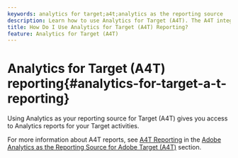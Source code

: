 ```yaml
---
keywords: analytics for target;a4t;analytics as the reporting source
description: Learn how to use Analytics for Target (A4T). The A4T integration gives you access to robust Adobe Analytics reports for your Adobe Target activities.
title: How Do I Use Analytics for Target (A4T) Reporting?
feature: Analytics for Target (A4T)
---
```


# Analytics for Target (A4T) reporting{#analytics-for-target-a-t-reporting}

Using Analytics as your reporting source for Target (A4T) gives you access to Analytics reports for your Target activities.

For more information about A4T reports, see [A4T Reporting](/help/c-integrating-target-with-mac/a4t/reporting.md#concept_716AF8D545AD404EAAEE99A6DB7B9483) in the [Adobe Analytics as the Reporting Source for Adobe Target (A4T)](/help/c-integrating-target-with-mac/a4t/a4t.md#concept_7540C8C04259434AB6EE33B09F47A1DE) section. 
